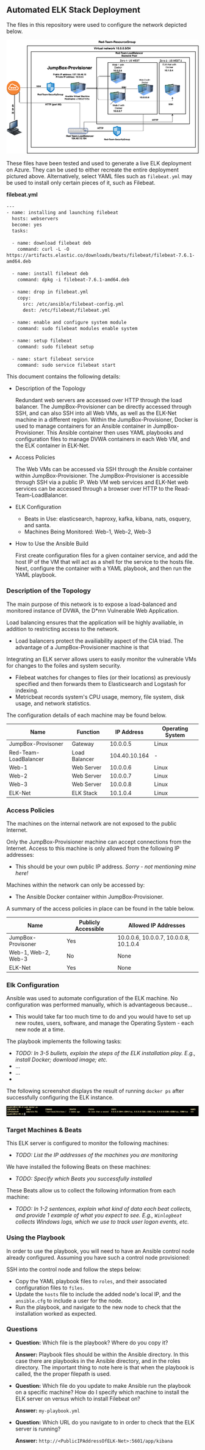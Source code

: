 ## Automated ELK Stack Deployment

The files in this repository were used to configure the network depicted below.

![elk-diagram](../Diagrams/elk-diagram.png)

These files have been tested and used to generate a live ELK deployment on Azure. They can be used to either recreate the entire deployment pictured above. Alternatively, select YAML files such as `filebeat.yml` may be used to install only certain pieces of it, such as Filebeat.

**filebeat.yml**

```
---
- name: installing and launching filebeat
  hosts: webservers
  become: yes
  tasks:

  - name: download filebeat deb
    command: curl -L -O https://artifacts.elastic.co/downloads/beats/filebeat/filebeat-7.6.1-amd64.deb
 
  - name: install filebeat deb
    command: dpkg -i filebeat-7.6.1-amd64.deb

  - name: drop in filebeat.yml 
    copy:
      src: /etc/ansible/filebeat-config.yml
      dest: /etc/filebeat/filebeat.yml

  - name: enable and configure system module
    command: sudo filebeat modules enable system

  - name: setup filebeat
    command: sudo filebeat setup

  - name: start filebeat service
    command: sudo service filebeat start
```

This document contains the following details:
- Description of the Topology

  Redundant web servers are accessed over HTTP through the load balancer. The JumpBox-Provisioner can be directly accessed through SSH, and can also SSH into all Web VMs, as well as the ELK-Net machine in a different region. Within the JumpBox-Provisioner, Docker is used to manage containers for an Ansible container in  JumpBox-Provisioner. This Ansible container then uses YAML playbooks and configuration files to manage DVWA containers in each Web VM, and the ELK container in ELK-Net.

- Access Policies

  The Web VMs can be accessed via SSH through the Ansible container within JumpBox-Provisioner. The JumpBox-Provisioner is accessible through SSH via a public IP. Web VM web services and ELK-Net web services can be accessed through a browser over HTTP to the Read-Team-LoadBalancer. 

- ELK Configuration
  - Beats in Use: elasticsearch, haproxy, kafka, kibana, nats, osquery, and santa.
  - Machines Being Monitored: Web-1, Web-2, Web-3
  
- How to Use the Ansible Build

  First create configuration files for a given container service, and add the host IP of the VM that will act as a shell for the service to the hosts file. Next, configure the container with a YAML playbook, and then run the YAML playbook.


### Description of the Topology

The main purpose of this network is to expose a load-balanced and monitored instance of DVWA, the D*mn Vulnerable Web Application.

Load balancing ensures that the application will be highly availiable, in addition to restricting access to the network.
- Load balancers protect the availiability aspect of the CIA triad. The advantage of a JumpBox-Provisioner machine is that 

Integrating an ELK server allows users to easily monitor the vulnerable VMs for changes to the foiles and system security.
- Filebeat watches for changes to files (or their locations) as previously specified and then forwards them to Elasticsearch and Logstash for indexing.
- Metricbeat records system's CPU usage, memory, file system, disk usage, and network statistics.

The configuration details of each machine may be found below.

| Name                  | Function      | IP Address    | Operating System |
| --------------------- | ------------- | ------------- | ---------------- |
| JumpBox-Provisoner    | Gateway       | 10.0.0.5      | Linux            |
| Red-Team-LoadBalancer | Load Balancer | 104.40.10.164 | -                |
| Web-1                 | Web Server    | 10.0.0.6      | Linux            |
| Web-2                 | Web Server    | 10.0.0.7      | Linux            |
| Web-3                 | Web Server    | 10.0.0.8      | Linux            |
| ELK-Net               | ELK Stack     | 10.1.0.4      | Linux            |

### Access Policies

The machines on the internal network are not exposed to the public Internet. 

Only the JumpBox-Provisioner machine can accept connections from the Internet. Access to this machine is only allowed from the following IP addresses:
- This should be your own public IP address. *Sorry - not mentioning mine here!*

Machines within the network can only be accessed by:
- The Ansible Docker container within JumpBox-Provisioner.

A summary of the access policies in place can be found in the table below.

| Name                | Publicly Accessible | Allowed IP Addresses                   |
| ------------------- | ------------------- | -------------------------------------- |
| JumpBox-Provisoner  | Yes                 | 10.0.0.6, 10.0.0.7, 10.0.0.8, 10.1.0.4 |
| Web-1, Web-2, Web-3 | No                  | None                                   |
| ELK-Net             | Yes                 | None                                   |

### Elk Configuration

Ansible was used to automate configuration of the ELK machine. No configuration was performed manually, which is advantageous because...
- This would take far too much time to do and you would have to set up new routes, users, software, and manage the Operating System - each new node at a time.

The playbook implements the following tasks:
- _TODO: In 3-5 bullets, explain the steps of the ELK installation play. E.g., install Docker; download image; etc._
- ...
- ...
- 

The following screenshot displays the result of running `docker ps` after successfully configuring the ELK instance.


![docker-ps](../Diagrams/docker-ps.png)

### Target Machines & Beats
This ELK server is configured to monitor the following machines:
- _TODO: List the IP addresses of the machines you are monitoring_

We have installed the following Beats on these machines:
- _TODO: Specify which Beats you successfully installed_

These Beats allow us to collect the following information from each machine:
- _TODO: In 1-2 sentences, explain what kind of data each beat collects, and provide 1 example of what you expect to see. E.g., `Winlogbeat` collects Windows logs, which we use to track user logon events, etc._

### Using the Playbook
In order to use the playbook, you will need to have an Ansible control node already configured. Assuming you have such a control node provisioned: 

SSH into the control node and follow the steps below:
- Copy the YAML playbook files to `roles`, and their associated configuration files to `files`.
- Update the `hosts` file to include the added node's local IP, and the `ansible.cfg` to include a user for the node.
- Run the playbook, and navigate to the new node to check that the installation worked as expected.

### Questions

-  **Question:** Which file is the playbook? Where do you copy it?

   **Answer:** Playbook files should be within the Ansible directory. In this case there are playbooks in the Ansible directory, and in the roles directory. The important thing to note here is that when the playbook is called, the the proper filepath is used.

- **Question:** Which file do you update to make Ansible run the playbook on a specific machine? How do I specify which machine to install the ELK server on versus which to install Filebeat on?

  **Answer:** `my-playbook.yml`

- **Question:**   Which URL do you navigate to in order to check that the ELK server is running?

   **Answer:**     `http://<PublicIPAddressOfELK-Net>:5601/app/kibana`


